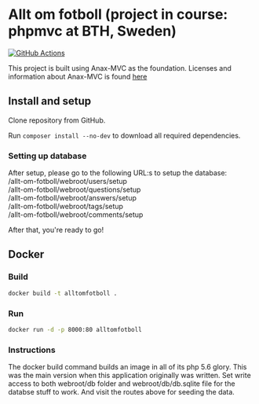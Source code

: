 # Allt om fotboll (project in course: phpmvc at BTH, Sweden)

[![GitHub Actions](https://github.com/thulin82/Allt-Om-Fotboll/actions/workflows/github-actions.yml/badge.svg)](https://github.com/thulin82/Allt-Om-Fotboll/actions/workflows/github-actions.yml)

This project is built using Anax-MVC as the foundation.
Licenses and information about Anax-MVC is found [here](https://github.com/mosbth/Anax-MVC)

## Install and setup

Clone repository from GitHub.

Run `composer install --no-dev` to download all required dependencies.

### Setting up database

After setup, please go to the following URL:s to setup the database:  
/allt-om-fotboll/webroot/users/setup  
/allt-om-fotboll/webroot/questions/setup  
/allt-om-fotboll/webroot/answers/setup  
/allt-om-fotboll/webroot/tags/setup  
/allt-om-fotboll/webroot/comments/setup

After that, you're ready to go!

## Docker

### Build

```bash
docker build -t alltomfotboll .
```

### Run

```bash
docker run -d -p 8000:80 alltomfotboll
```

### Instructions

The docker build command builds an image in all of its php 5.6 glory. This was the main version when this application originally was written.
Set write access to both webroot/db folder and webroot/db/db.sqlite file for the databse stuff to work. And visit the routes above for seeding the data.
